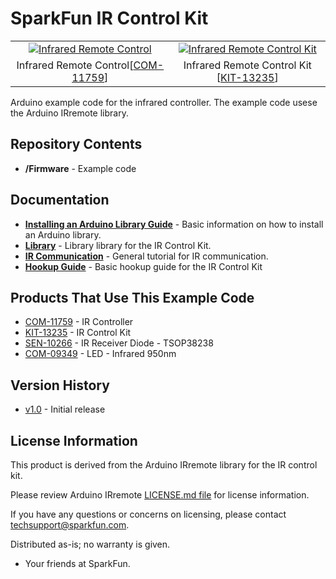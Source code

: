 SparkFun IR Control Kit
========================================

<table class="table table-hover table-striped table-bordered">
  <tr align="center">
   <td><a href="https://cdn.sparkfun.com/assets/parts/7/9/8/6/11759-01.jpg"><img src="https://cdn.sparkfun.com/assets/parts/7/9/8/6/11759-01.jpg" alt="Infrared Remote Control"></a></td>
   <td><a href="https://cdn.sparkfun.com/assets/parts/1/0/4/1/3/13235-01.jpg"><img src="https://cdn.sparkfun.com/assets/parts/1/0/4/1/3/13235-01.jpg" alt="Infrared Remote Control Kit"></a></td>
  </tr>
  <tr align="center">
    <td>Infrared Remote Control[<a href="https://www.sparkfun.com/products/11759">COM-11759</a>]</td>
    <td>Infrared Remote Control Kit [<a href="https://www.sparkfun.com/products/13235">KIT-13235</a>]</td>
  </tr>
</table>

Arduino example code for the infrared controller. The example code usese the Arduino IRremote library.

Repository Contents
-------------------
* **/Firmware** - Example code 

Documentation
--------------
* **[Installing an Arduino Library Guide](https://learn.sparkfun.com/tutorials/installing-an-arduino-library)** - Basic information on how to install an Arduino library.
* **[Library](https://github.com/z3t0/Arduino-IRremote)** - Library library for the IR Control Kit.
* **[IR Communication](https://learn.sparkfun.com/tutorials/ir-communication)** - General tutorial for IR communication.
* **[Hookup Guide](https://learn.sparkfun.com/tutorials/ir-control-kit-hookup-guide)** - Basic hookup guide for the IR Control Kit

Products That Use This Example Code
----------------
* [COM-11759](https://www.sparkfun.com/products/11759) - IR Controller
* [KIT-13235](https://www.sparkfun.com/products/13235) - IR Control Kit
* [SEN-10266](https://www.sparkfun.com/products/10266) - IR Receiver Diode - TSOP38238
* [COM-09349](https://www.sparkfun.com/products/9349) - LED - Infrared 950nm

Version History
---------------
* [v1.0](https://github.com/sparkfun/IR-Control-Kit/releases/tag/v1.0) - Initial release

License Information
-------------------

This product is derived from the Arduino IRremote library for the IR control kit. 

Please review Arduino IRremote [LICENSE.md file](https://github.com/z3t0/Arduino-IRremote/blob/master/LICENSE.txt) for license information. 

If you have any questions or concerns on licensing, please contact techsupport@sparkfun.com.

Distributed as-is; no warranty is given.

- Your friends at SparkFun.

_<COLLABORATION CREDIT>_
